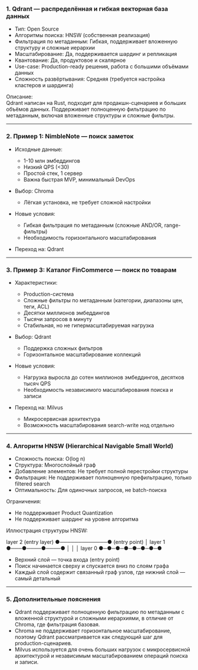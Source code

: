 ### 1. Qdrant — распределённая и гибкая векторная база данных

- Тип: Open Source
- Алгоритмы поиска: HNSW (собственная реализация)
- Фильтрация по метаданным: Гибкая, поддерживает вложенную структуру и сложные иерархии
- Масштабирование: Да, поддерживается шардинг и репликация
- Квантование: Да, продуктовое и скалярное
- Use-case: Production-ready решения, работа с большими объёмами данных
- Сложность развёртывания: Средняя (требуется настройка кластеров и шардинга)

Описание:  
Qdrant написан на Rust, подходит для продакшн-сценариев и больших объёмов данных. Поддерживает полноценную фильтрацию по метаданным, включая вложенные структуры и сложные фильтры.

---

### 2. Пример 1: NimbleNote — поиск заметок

- Исходные данные:
  - 1-10 млн эмбеддингов
  - Низкий QPS (<30)
  - Простой стек, 1 сервер
  - Важна быстрая MVP, минимальный DevOps

- Выбор: Chroma  
  - Лёгкая установка, не требует сложной настройки

- Новые условия:
  - Гибкая фильтрация по метаданным (сложные AND/OR, range-фильтры)
  - Необходимость горизонтального масштабирования

- Переход на: Qdrant

---

### 3. Пример 3: Каталог FinCommerce — поиск по товарам

- Характеристики:
  - Production-система
  - Сложные фильтры по метаданным (категории, диапазоны цен, теги, ACL)
  - Десятки миллионов эмбеддингов
  - Тысячи запросов в минуту
  - Стабильная, но не гипермасштабируемая нагрузка

- Выбор: Qdrant  
  - Поддержка сложных фильтров  
  - Горизонтальное масштабирование коллекций

- Новые условия:
  - Нагрузка выросла до сотен миллионов эмбеддингов, десятков тысяч QPS
  - Необходимость независимого масштабирования поиска и записи

- Переход на: Milvus  
  - Микросервисная архитектура  
  - Возможность масштабирования search-write нод отдельно

---

### 4. Алгоритм HNSW (Hierarchical Navigable Small World)

- Сложность поиска: O(log n)
- Структура: Многослойный граф
- Добавление элементов: Не требует полной перестройки структуры
- Фильтрация: Не поддерживает полноценную префильтрацию, только filtered search
- Оптимальность: Для одиночных запросов, не batch-поиска

Ограничения:
- Не поддерживает Product Quantization
- Не поддерживает шардинг на уровне алгоритма

Иллюстрация структуры HNSW:

layer 2 (entry layer)
  ●─────────────● (entry point)
       │
layer 1
  ●───●────●────●
   │    │    │
layer 0
  ●─●─●─●─●─●─●─●

- Верхний слой — точка входа (entry point)
- Поиск начинается сверху и спускается вниз по слоям графа
- Каждый слой содержит связанный граф узлов, где нижний слой — самый детальный

---

### 5. Дополнительные пояснения

- Qdrant поддерживает полноценную фильтрацию по метаданным с вложенной структурой и сложными иерархиями, в отличие от Chroma, где фильтрация базовая.
- Chroma не поддерживает горизонтальное масштабирование, поэтому Qdrant рассматривается как следующий шаг для production-сценариев.
- Milvus используется для очень больших нагрузок с микросервисной архитектурой и независимым масштабированием операций поиска и записи.